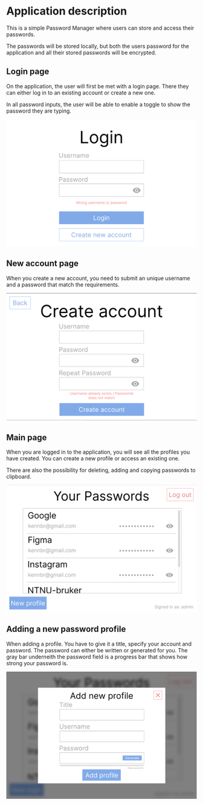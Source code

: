 # Application description

This is a simple Password Manager where users can store and access their passwords.

The passwords will be stored locally, but both the users password for the application and all their stored passwords will be encrypted.

## Login page

On the application, the user will first be met with a login page. There they can either log in to an existing account or create a new one.

In all password inputs, the user will be able to enable a toggle to show the password they are typing.

![img.png](../docs/images/release2_login.png)

## New account page

When you create a new account, you need to submit an unique username and a password that match the requirements.

![img_1.png](../docs/images/release2_create_account.png)

## Main page

When you are logged in to the application, you will see all the profiles you have created. You can create a new profile or access an existing one.

There are also the possibility for deleting, adding and copying passwords to clipboard.

![img_2.png](../docs/images/release2_your_passwords.png)

## Adding a new password profile

When adding a profile. You have to give it a title, specify your account and password. The password can either be written or generated for you. The gray bar underneith the password field is a progress bar that shows how strong your password is.

![img_3.png](../docs/images/release2_add_profile.png)
